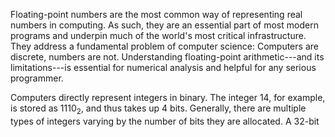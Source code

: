 Floating-point numbers are the most common way of representing real numbers in computing. As such, they are an essential part of most modern programs and underpin much of the world's most critical infrastructure. They address a fundamental problem of computer science: Computers are discrete, numbers are not. Understanding floating-point arithmetic---and its limitations---is essential for numerical analysis and helpful for any serious programmer.

Computers directly represent integers in binary. The integer $14$, for example, is stored as $1110_2$, and thus takes up $4$ bits. Generally, there are multiple types of integers varying by the number of bits they are allocated. A $32$-bit 


<!--stackedit_data:
eyJoaXN0b3J5IjpbODkzMjc4NDU3XX0=
-->